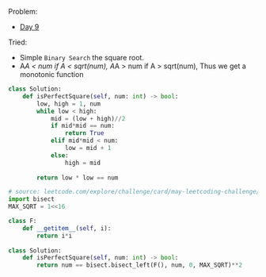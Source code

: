 Problem: 
   - [Day 9](https://leetcode.com/explore/challenge/card/may-leetcoding-challenge/535/week-2-may-8th-may-14th/3324/)

Tried: 
   - Simple `Binary Search` the square root.
   - A*A < num if A < sqrt(num), A*A > num if A > sqrt(num), Thus we get a monotonic function

```python
class Solution:
    def isPerfectSquare(self, num: int) -> bool:
        low, high = 1, num
        while low < high:
            mid = (low + high)//2
            if mid*mid == num:
                return True
            elif mid*mid < num:
                low = mid + 1
            else:
                high = mid
        
        return low * low == num
```

```python
# source: leetcode.com/explore/challenge/card/may-leetcoding-challenge/535/week-2-may-8th-may-14th/3324/discuss/130010/Python-4-Methods-with-time-testing/533491
import bisect
MAX_SQRT = 1<<16

class F:    
    def __getitem__(self, i):
        return i*i
    
class Solution:
    def isPerfectSquare(self, num: int) -> bool:
        return num == bisect.bisect_left(F(), num, 0, MAX_SQRT)**2
```